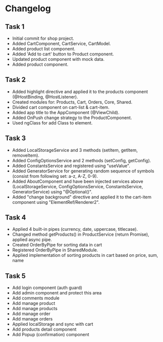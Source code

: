 # Changelog

## Task 1
* Initial commit for shop project.
* Added CartComponent, CartService, CartModel.
* Added product list component.
* Added 'Add to cart' button to Product component.
* Updated product component with mock data.
* Added product component.

## Task 2
* Added highlight directive and applied it to the products component (@HostBinding, @HostListener).
* Created modules for: Products, Cart, Orders, Core, Shared.
* Divided cart component on cart-list & cart-item.
* Added app title to the AppComponent (@ViewChild).
* Added OnPush change strategy to the ProductComponent.
* Used ngClass for add Class to element.

## Task 3
* Added LocalStorageService and 3 methods (setItem, getItem, removeItem).
* Added ConfigOptionsService and 2 methods (setConfig, getConfig).
* Added ConstantsService and registered using "useValue".
* Added GeneratorService for generating random sequence of symbols (consist from following set: a-z, A-Z, 0-9).
* Added AboutComponent and have been injected services above (LocalStorageService, ConfigOptionsService, ConstantsService, GeneratorService) using "@Optional()".
* Added "change background" directive and applied it to the cart-item component using "ElementRef/Renderer2".

## Task 4
* Applied 4 built-in pipes (currency, date, uppercase, titlecase).
* Changed method getProducts() in ProductService (return Promise), applied async pipe.
* Created OrderByPipe for sorting data in cart
* Registered OrderByPipe in SharedModule.
* Applied implementation of sorting products in cart based on price, sum, name

## Task 5
* Add login component (auth guard)
* Add admin component and protect this area
* Add comments module
* Add manage product
* Add manage products
* Add manage order
* Add manage orders
* Applied localStorage and sync with cart
* Add products detail component
* Add Popup (confirmation) component

